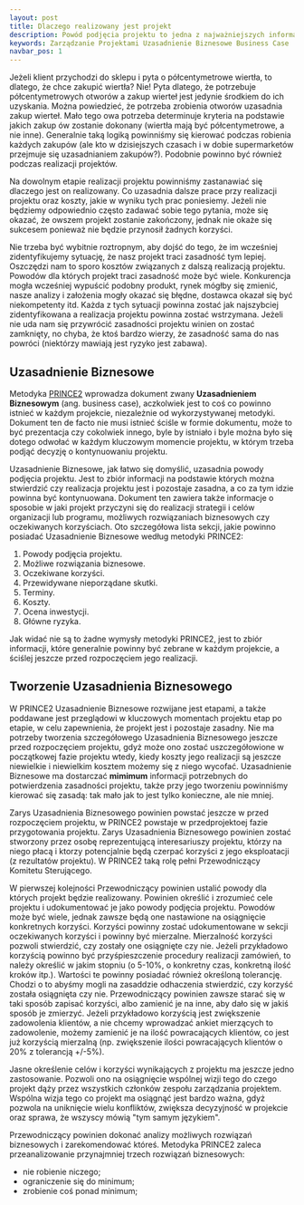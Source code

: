 ```yaml
---
layout: post
title: Dlaczego realizowany jest projekt
description: Powód podjęcia projektu to jedna z najważniejszych informacji w każdym realizowanym projekcie. Bez ważnego powodu nie ma sensu dalsze realizowanie projektu.
keywords: Zarządzanie Projektami Uzasadnienie Biznesowe Business Case
navbar_pos: 1
---
```

Jeżeli klient przychodzi do sklepu i pyta o półcentymetrowe wiertła, to dlatego, że chce zakupić wiertła? Nie! Pyta dlatego,
że potrzebuje półcentymetrowych otworów a zakup wierteł jest jedynie środkiem do ich uzyskania. Można powiedzieć, że potrzeba
zrobienia otworów uzasadnia zakup wierteł. Mało tego owa potrzeba determinuje kryteria na podstawie jakich zakup ów zostanie
dokonany (wiertła mają być półcentymetrowe, a nie inne). Generalnie taką logiką powinniśmy się kierować podczas robienia każdych
zakupów (ale kto w dzisiejszych czasach i w dobie supermarketów przejmuje się uzasadnianiem zakupów?). Podobnie powinno być również
podczas realizacji projektów.

Na dowolnym etapie realizacji projektu powinniśmy zastanawiać się dlaczego jest on realizowany. Co uzasadnia dalsze prace
przy realizacji projektu oraz koszty, jakie w wyniku tych prac poniesiemy. Jeżeli nie będziemy odpowiednio często zadawać sobie
tego pytania, może się okazać, że owszem projekt zostanie zakończony, jednak nie okaże się sukcesem ponieważ nie będzie przynosił
żadnych korzyści.

Nie trzeba być wybitnie roztropnym, aby dojść do tego, że im wcześniej zidentyfikujemy sytuację, że nasz projekt traci
zasadność tym lepiej. Oszczędzi nam to sporo kosztów związanych z dalszą realizacją projektu. Powodów dla których projekt
traci zasadność może być wiele. Konkurencja mogła wcześniej wypuścić podobny produkt, rynek mógłby się zmienić, nasze analizy i założenia
mogły okazać się błędne, dostawca okazał się być niekompetenty itd. Każda z tych sytuacji powinna zostać jak najszybciej
zidentyfikowana a realizacja projektu powinna zostać wstrzymana. Jeżeli nie uda nam się przywrócić zasadności projektu winien on
zostać zamknięty, no chyba, że ktoś bardzo wierzy, że zasadność sama do nas powróci (niektórzy mawiają jest ryzyko jest zabawa).

## Uzasadnienie Biznesowe

Metodyka [PRINCE2](http://pl.wikipedia.org/wiki/PRINCE2) wprowadza dokument zwany **Uzasadnieniem Biznesowym** (ang. business case),
aczkolwiek jest to coś co powinno istnieć w każdym projekcie, niezależnie od wykorzystywanej metodyki. Dokument ten de facto nie
musi istnieć ściśle w formie dokumentu, może to być prezentacja czy cokolwiek innego, byle by istniało i byle można było się
dotego odwołać w każdym kluczowym momencie projektu, w którym trzeba podjąć decyzję o kontynuowaniu projektu.

Uzasadnienie Biznesowe, jak łatwo się domyślić, uzasadnia powody podjęcia projektu. Jest to zbiór informacji na podstawie których
można stwierdzić czy realizacja projektu jest i pozostaje zasadna, a co za tym idzie powinna być kontynuowana. Dokument ten zawiera
także informacje o sposobie w jaki projekt przyczyni się do realizacji strategii i celów organizacji lub programu, możliwych
rozwiązaniach biznesowych czy oczekiwanych korzyściach. Oto szczegółowa lista sekcji, jakie powinno posiadać Uzasadnienie Biznesowe
według metodyki PRINCE2:

  1. Powody podjęcia projektu.
  2. Możliwe rozwiązania biznesowe.
  3. Oczekiwane korzyści.
  4. Przewidywane nieporządane skutki.
  5. Terminy.
  6. Koszty.
  7. Ocena inwestycji.
  8. Główne ryzyka.

Jak widać nie są to żadne wymysły metodyki PRINCE2, jest to zbiór informacji, które generalnie powinny być zebrane w każdym projekcie,
a ściślej jeszcze przed rozpoczęciem jego realizacji.

## Tworzenie Uzasadnienia Biznesowego

W PRINCE2 Uzasadnienie Biznesowe rozwijane jest etapami, a także poddawane jest przeglądowi w kluczowych momentach projektu etap po etapie,
w celu zapewnienia, że projekt jest i pozostaje zasadny. Nie ma potrzeby tworzenia szczegółowego Uzasadnienia Biznesowego jeszcze przed
rozpoczęciem projektu, gdyż może ono zostać uszczegółowione w początkowej fazie projektu wtedy, kiedy koszty jego realizacji są jeszcze
niewielkie i niewielkim kosztem możemy się z niego wycofać. Uzasadnienie Biznesowe ma dostarczać **mimimum** informacji potrzebnych do
potwierdzenia zasadności projektu, także przy jego tworzeniu powinniśmy kierować się zasadą: tak mało jak to jest tylko konieczne, ale
nie mniej.

Zarys Uzasadnienia Biznesowego powinien powstać jeszcze w przed rozpoczęciem projektu, w PRINCE2 powstaje w przedprojektoej fazie
przygotowania projektu. Zarys Uzasadnienia Biznesowego powinien zostać stworzony przez osobę reprezentującą interesariuszy projektu, którzy
na niego płacą i ktorzy potencjalnie będą czerpać korzyści z jego eksploatacji (z rezultatów projektu). W PRINCE2 taką rolę pełni
Przewodniczący Komitetu Sterującego.

W pierwszej kolejności Przewodniczący powinien ustalić powody dla których projekt będzie realizowany. Powinien określić i zrozumieć cele projektu
i udokumentować je jako powody podjęcia projektu. Powodów może być wiele, jednak zawsze będą one nastawione na osiągnięcie konkretnych korzyści.
Korzyści powinny zostać udokumentowane w sekcji oczekiwanych korzyści i powinny być mierzalne. Mierzalność korzyści pozwoli stwierdzić,
czy zostały one osiągnięte czy nie. Jeżeli przykładowo korzyścią powinno być przyśpieszczenie procedury realizacji zamówień, to należy określić
w jakim stopniu (o 5-10%, o konkretny czas, konkretną ilość kroków itp.). Wartości te powinny posiadać również określoną tolerancję.
Chodzi o to abyśmy mogli na zasaddzie odhaczenia stwierdzić, czy korzyść została osiągnięta
czy nie. Przewodniczący powinien zawsze starać się w taki sposób zapisać korzyści, albo zamienić je na inne, aby dało się w jakiś sposób je
zmierzyć. Jeżeli przykładowo korzyścią jest zwiększenie zadowolenia klientów, a nie chcemy wprowadzać ankiet mierzących to zadowolenie, możemy
zamienić je na ilość powracających klientów, co jest już korzyścią mierzalną (np. zwiększenie ilości powracających klientów o 20% z tolerancją +/-5%).

Jasne określenie celów i korzyści wynikających z projektu ma jeszcze jedno zastosowanie. Pozwoli ono na osiągnięcie wspólnej wizji tego
do czego projekt dąży przez wszystkich członków zespołu zarządzania projektem. Wspólna wizja tego co projekt ma osiągnąć jest bardzo ważna,
gdyż pozwola na uniknięcie wielu konfliktów, zwiększa decyzyjność w projekcie oraz sprawa, że wszyscy mówią "tym samym językiem".

Przewodniczący powinien dokonać analizy możliwych rozwiązań biznesowych i zarekomendować któreś. Metodyka PRINCE2 zaleca przeanalizowanie
przynajmniej trzech rozwiązań biznesowych:

  * nie robienie niczego;
  * ograniczenie się do minimum;
  * zrobienie coś ponad minimum;

